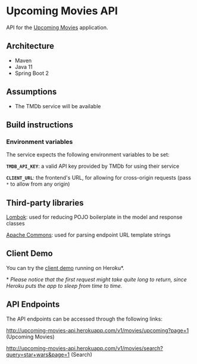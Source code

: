 # Upcoming Movies API

API for the [Upcoming Movies](https://upcoming-movies-client.herokuapp.com) application.


## Architecture

* Maven
* Java 11
* Spring Boot 2


## Assumptions

* The TMDb service will be available


## Build instructions

### Environment variables

The service expects the following environment variables to be set:

**`TMDB_API_KEY`**:
a valid API key provided by TMDb for using their service

**`CLIENT_URL`**:
the frontend's URL, for allowing for cross-origin requests (pass `*` to allow from any origin)


## Third-party libraries

[Lombok](https://projectlombok.org/):
used for reducing POJO boilerplate in the model and response classes

[Apache Commons](https://commons.apache.org/):
used for parsing endpoint URL template strings


## Client Demo

You can try the [client demo](https://upcoming-movies-client.herokuapp.com/) running on Heroku*.

\* *Please notice that the first request might take quite long to return, since Heroku puts the app to sleep from time to time.*


## API Endpoints

The API endpoints can be accessed through the following links:

http://upcoming-movies-api.herokuapp.com/v1/movies/upcoming?page=1 (Upcoming Movies)

http://upcoming-movies-api.herokuapp.com/v1/movies/search?query=star+wars&page=1 (Search)
